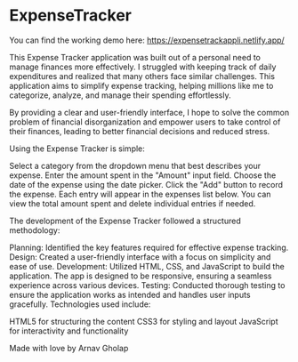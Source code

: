 # ExpenseTracker
You can find the working demo here: https://expensetrackappli.netlify.app/

This Expense Tracker application was built out of a personal need to manage finances more effectively. I struggled with keeping track of daily expenditures and realized that many others face similar challenges. This application aims to simplify expense tracking, helping millions like me to categorize, analyze, and manage their spending effortlessly.

By providing a clear and user-friendly interface, I hope to solve the common problem of financial disorganization and empower users to take control of their finances, leading to better financial decisions and reduced stress.

Using the Expense Tracker is simple:

Select a category from the dropdown menu that best describes your expense.
Enter the amount spent in the "Amount" input field.
Choose the date of the expense using the date picker.
Click the "Add" button to record the expense.
Each entry will appear in the expenses list below. You can view the total amount spent and delete individual entries if needed.

The development of the Expense Tracker followed a structured methodology:

Planning: Identified the key features required for effective expense tracking.
Design: Created a user-friendly interface with a focus on simplicity and ease of use.
Development: Utilized HTML, CSS, and JavaScript to build the application. The app is designed to be responsive, ensuring a seamless experience across various devices.
Testing: Conducted thorough testing to ensure the application works as intended and handles user inputs gracefully.
Technologies used include:

HTML5 for structuring the content
CSS3 for styling and layout
JavaScript for interactivity and functionality

Made with love by Arnav Gholap
